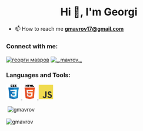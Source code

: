 <h1 align="center">Hi 👋, I'm Georgi</h1>


- 📫 How to reach me **gmavrov17@gmail.com**

<h3 align="left">Connect with me:</h3>
<p align="left">
<a href="https://fb.com/георги мавров" target="blank"><img align="center" src="https://raw.githubusercontent.com/rahuldkjain/github-profile-readme-generator/master/src/images/icons/Social/facebook.svg" alt="георги мавров" height="30" width="40" /></a>
<a href="https://instagram.com/_.mavrov._" target="blank"><img align="center" src="https://raw.githubusercontent.com/rahuldkjain/github-profile-readme-generator/master/src/images/icons/Social/instagram.svg" alt="_.mavrov._" height="30" width="40" /></a>
</p>

<h3 align="left">Languages and Tools:</h3>
<p align="left"> <a href="https://www.w3schools.com/css/" target="_blank" rel="noreferrer"> <img src="https://raw.githubusercontent.com/devicons/devicon/master/icons/css3/css3-original-wordmark.svg" alt="css3" width="40" height="40"/> </a> <a href="https://www.w3.org/html/" target="_blank" rel="noreferrer"> <img src="https://raw.githubusercontent.com/devicons/devicon/master/icons/html5/html5-original-wordmark.svg" alt="html5" width="40" height="40"/> </a> <a href="https://developer.mozilla.org/en-US/docs/Web/JavaScript" target="_blank" rel="noreferrer"> <img src="https://raw.githubusercontent.com/devicons/devicon/master/icons/javascript/javascript-original.svg" alt="javascript" width="40" height="40"/> </a> </p>

<p>&nbsp;<img align="center" src="https://github-readme-stats.vercel.app/api?username=gmavrov&show_icons=true&locale=en" alt="gmavrov" /></p>

<p><img align="center" src="https://github-readme-streak-stats.herokuapp.com/?user=gmavrov&" alt="gmavrov" /></p>
